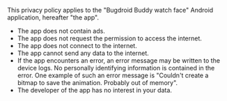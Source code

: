 This privacy policy applies to the "Bugdroid Buddy watch face" Android application, hereafter "the app". 

* The app does not contain ads.
* The app does not request the permission to access the internet.
* The app does not connect to the internet.
* The app cannot send any data to the internet.
* If the app encounters an error, an error message may be written to the device logs. No personally identifying information is contained in the error. One example of such an error message is "Couldn't create a bitmap to save the animation.  Probably out of memory".
* The developer of the app has no interest in your data.
